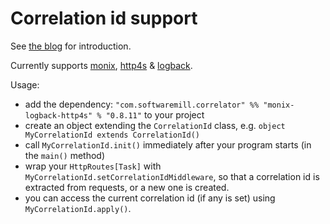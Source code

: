 # Correlation id support

See [the blog](https://blog.softwaremill.com/correlation-ids-in-scala-using-monix-3aa11783db81) for introduction.

Currently supports [monix](https://monix.io), [http4s](https://http4s.org) & [logback](https://logback.qos.ch).

Usage:

* add the dependency: `"com.softwaremill.correlator" %% "monix-logback-http4s" % "0.8.11"` to your project
* create an object extending the `CorrelationId` class, e.g. `object MyCorrelationId extends CorrelationId()`
* call `MyCorrelationId.init()` immediately after your program starts (in the `main()` method)
* wrap your `HttpRoutes[Task]` with `MyCorrelationId.setCorrelationIdMiddleware`, so that a correlation id is
extracted from requests, or a new one is created.
* you can access the current correlation id (if any is set) using `MyCorrelationId.apply()`. 
